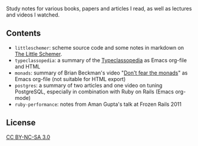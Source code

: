 Study notes for various books, papers and articles I read, as well as
lectures and videos I watched.

Contents
---

* `littleschemer`: scheme source code and some notes in markdown on
  [The Little Schemer](http://www.ccs.neu.edu/home/matthias/BTLS/).
* `typeclassopedia`: a summary of the [Typeclassopedia](http://www.haskell.org/haskellwiki/Typeclassopedia) as Emacs
  org-file and HTML
* `monads`: summary of Brian Beckman's video
  "[Don't fear the monads](http://channel9.msdn.com/Shows/Going+Deep/Brian-Beckman-Dont-fear-the-Monads)" as Emacs org-file (not suitable for HTML export)
* `postgres`: a summary of two articles and one video on tuning
  PostgreSQL, especially in combination with Ruby on Rails (Emacs org-mode)
* `ruby-performance`: notes from Aman Gupta's talk at Frozen Rails 2011

License
---
[CC BY-NC-SA 3.0](http://creativecommons.org/licenses/by-nc-sa/3.0/)
